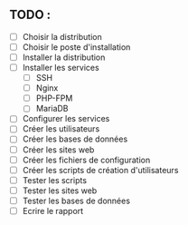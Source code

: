## TODO : 
- [ ] Choisir la distribution
- [ ] Choisir le poste d'installation
- [ ] Installer la distribution
- [ ] Installer les services
  - [ ] SSH
  - [ ] Nginx
  - [ ] PHP-FPM
  - [ ] MariaDB
- [ ] Configurer les services
- [ ] Créer les utilisateurs
- [ ] Créer les bases de données
- [ ] Créer les sites web
- [ ] Créer les fichiers de configuration
- [ ] Créer les scripts de création d'utilisateurs
- [ ] Tester les scripts
- [ ] Tester les sites web
- [ ] Tester les bases de données
- [ ] Ecrire le rapport